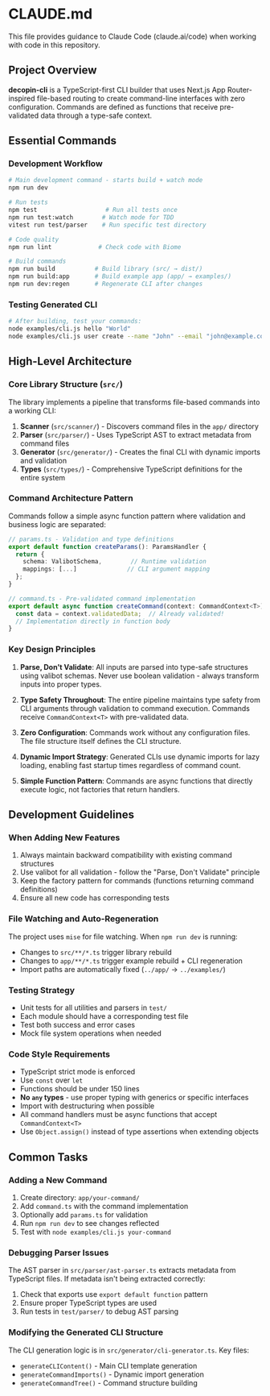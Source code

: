 # CLAUDE.md

This file provides guidance to Claude Code (claude.ai/code) when working with code in this repository.

## Project Overview

**decopin-cli** is a TypeScript-first CLI builder that uses Next.js App Router-inspired file-based routing to create command-line interfaces with zero configuration. Commands are defined as functions that receive pre-validated data through a type-safe context.

## Essential Commands

### Development Workflow
```bash
# Main development command - starts build + watch mode
npm run dev

# Run tests
npm test                   # Run all tests once
npm run test:watch        # Watch mode for TDD
vitest run test/parser    # Run specific test directory

# Code quality
npm run lint             # Check code with Biome

# Build commands
npm run build           # Build library (src/ → dist/)
npm run build:app       # Build example app (app/ → examples/)
npm run dev:regen       # Regenerate CLI after changes
```

### Testing Generated CLI
```bash
# After building, test your commands:
node examples/cli.js hello "World"
node examples/cli.js user create --name "John" --email "john@example.com"
```

## High-Level Architecture

### Core Library Structure (`src/`)
The library implements a pipeline that transforms file-based commands into a working CLI:

1. **Scanner** (`src/scanner/`) - Discovers command files in the `app/` directory
2. **Parser** (`src/parser/`) - Uses TypeScript AST to extract metadata from command files
3. **Generator** (`src/generator/`) - Creates the final CLI with dynamic imports and validation
4. **Types** (`src/types/`) - Comprehensive TypeScript definitions for the entire system

### Command Architecture Pattern
Commands follow a simple async function pattern where validation and business logic are separated:

```typescript
// params.ts - Validation and type definitions
export default function createParams(): ParamsHandler {
  return {
    schema: ValibotSchema,        // Runtime validation
    mappings: [...]              // CLI argument mapping
  };
}

// command.ts - Pre-validated command implementation
export default async function createCommand(context: CommandContext<T>) {
  const data = context.validatedData;  // Already validated!
  // Implementation directly in function body
}
```

### Key Design Principles

1. **Parse, Don't Validate**: All inputs are parsed into type-safe structures using valibot schemas. Never use boolean validation - always transform inputs into proper types.

2. **Type Safety Throughout**: The entire pipeline maintains type safety from CLI arguments through validation to command execution. Commands receive `CommandContext<T>` with pre-validated data.

3. **Zero Configuration**: Commands work without any configuration files. The file structure itself defines the CLI structure.

4. **Dynamic Import Strategy**: Generated CLIs use dynamic imports for lazy loading, enabling fast startup times regardless of command count.

5. **Simple Function Pattern**: Commands are async functions that directly execute logic, not factories that return handlers.

## Development Guidelines

### When Adding New Features
1. Always maintain backward compatibility with existing command structures
2. Use valibot for all validation - follow the "Parse, Don't Validate" principle
3. Keep the factory pattern for commands (functions returning command definitions)
4. Ensure all new code has corresponding tests

### File Watching and Auto-Regeneration
The project uses `mise` for file watching. When `npm run dev` is running:
- Changes to `src/**/*.ts` trigger library rebuild
- Changes to `app/**/*.ts` trigger example rebuild + CLI regeneration
- Import paths are automatically fixed (`../app/` → `../examples/`)

### Testing Strategy
- Unit tests for all utilities and parsers in `test/`
- Each module should have a corresponding test file
- Test both success and error cases
- Mock file system operations when needed

### Code Style Requirements
- TypeScript strict mode is enforced
- Use `const` over `let`
- Functions should be under 150 lines
- **No `any` types** - use proper typing with generics or specific interfaces
- Import with destructuring when possible
- All command handlers must be async functions that accept `CommandContext<T>`
- Use `Object.assign()` instead of type assertions when extending objects

## Common Tasks

### Adding a New Command
1. Create directory: `app/your-command/`
2. Add `command.ts` with the command implementation
3. Optionally add `params.ts` for validation
4. Run `npm run dev` to see changes reflected
5. Test with `node examples/cli.js your-command`

### Debugging Parser Issues
The AST parser in `src/parser/ast-parser.ts` extracts metadata from TypeScript files. If metadata isn't being extracted correctly:
1. Check that exports use `export default function` pattern
2. Ensure proper TypeScript types are used
3. Run tests in `test/parser/` to debug AST parsing

### Modifying the Generated CLI Structure
The CLI generation logic is in `src/generator/cli-generator.ts`. Key files:
- `generateCLIContent()` - Main CLI template generation
- `generateCommandImports()` - Dynamic import generation
- `generateCommandTree()` - Command structure building